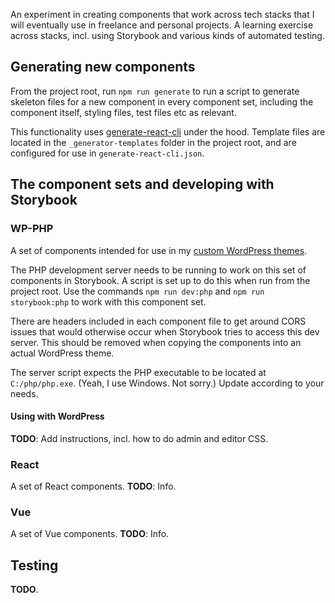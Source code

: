 An experiment in creating components that work across tech stacks that I will eventually use in freelance and personal projects. A learning exercise across stacks, incl. using Storybook and various kinds of automated testing. 

## Generating new components
From the project root, run `npm run generate` to run a script to generate skeleton files for a new component in every component set, including the component itself, styling files, test files etc as relevant.

This functionality uses [generate-react-cli](https://github.com/arminbro/generate-react-cli) under the hood. Template files are located in the `_generator-templates` folder in the project root, and are configured for use in `generate-react-cli.json`.

## The component sets and developing with Storybook

### WP-PHP
A set of components intended for use in my [custom WordPress themes](https://github.com/doubleedesign/doublee-dev-starter-kit).

The PHP development server needs to be running to work on this set of components in Storybook. A script is set up to do this when run from the project root. Use the commands `npm run dev:php` and `npm run storybook:php` to work with this component set.

There are headers included in each component file to get around CORS issues that would otherwise occur when Storybook tries to access this dev server. This should be removed when copying the components into an actual WordPress theme.

The server script expects the PHP executable to be located at `C:/php/php.exe`. (Yeah, I use Windows. Not sorry.) Update according to your needs.

#### Using with WordPress

**TODO**: Add instructions, incl. how to do admin and editor CSS.

### React
A set of React components. **TODO**: Info.

### Vue
A set of Vue components. **TODO**: Info.

## Testing

**TODO**.
